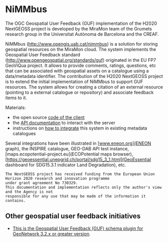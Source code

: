 # NiMMbus
The OGC Geospatial User Feedback (GUF) implementation of the H2020 NextGEOSS project is developed by the MiraMon team of the Grumets research group in the Universitat Autònoma de Barcelona and the CREAF.

NiMMbus (http://www.opengis.uab.cat/nimmbus) is a solution for storing geospatial resources on the MiraMon cloud. The system implements the Geospatial User Feedback standard (http://www.opengeospatial.org/standards/guf) originated in the EU FP7 GeoViQua project. It allows to provide comments, ratings, questions, etc that can be associated with geospatial assets on a catalogue using a data/metadata identifier. The contribution of the H2020 NextGEOSS project is to extend the initial implementation of NiMMbus to support GUF resources. The system allows for creating a citation of an external resource (pointing to a external catalogue or repository) and associate feedback items to it.

Materials:
  * the open source [code of the client](client_js)
  * the [API documentation](API) to interact with the server
  * instructions on [how to integrate](GUF_integration) this system in existing metadata catalogues

Several integrations have been illustrated in [www.eneon.org](ENEON graph), the INSPIRE catalogue, GEO-DAB API test instance, [maps.ecopotential-project.eu](ECOPotential maps browser), [https://geoessential.unepgrid.ch/portal/sdg15_3_1.html](GeoEssential dashboard for SDG15.3.1 indicator Land Degradation), etc.

```
The NextGEOSS project has received funding from the European Union Horizon 2020 research and innovation programme
under grant agreement No 730329.
This documentation and implementation reflects only the author's view and the Agency is not
responsible for any use that may be made of the information it contains.
```

## Other geospatial user feedback initiatives
  * [This is the Geospatial User Feedback (GUF) schema plugin for GeoNetwork 3.2.x or greater version](https://github.com//metadata101/guf10).

